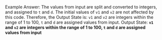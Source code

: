 Example Answer: 
The values from input are split and converted to integers, and assigned to `t` and `d`. The initial values of `v1` and `v2` are not affected by this code. Therefore, the Output State is: `v1` and `v2` are integers within the range of 1 to 100, `t` and `d` are assigned values from input.
Output State: **`v1` and `v2` are integers within the range of 1 to 100, `t` and `d` are assigned values from input**